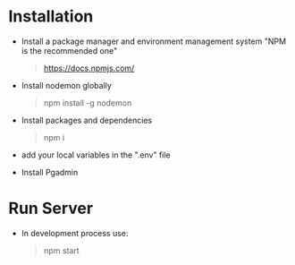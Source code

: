 # Installation

- Install a package manager and environment management system "NPM is the recommended one"

  > https://docs.npmjs.com/

- Install nodemon globally

  > npm install -g nodemon

- Install packages and dependencies

  > npm i

- add your local variables in the ".env" file

- Install Pgadmin 

# Run Server

- In development process use:

  > npm start
